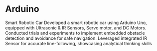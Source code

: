 # Arduino
Smart Robotic Car
Developed a smart robotic car using Arduino Uno, equipped with Ultrasonic & IR Sensors, Servo motor, and DC Motors. Conducted trials and experiments to implement embedded obstacle detection and avoidance for safe navigation. Leveraged integrated IR Sensor for accurate line-following, showcasing analytical thinking skills

